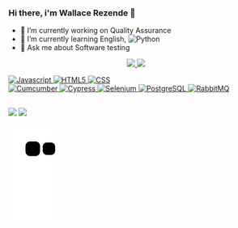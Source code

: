 ### Hi there, i'm Wallace Rezende 👋

- 🔭 I’m currently working on Quality Assurance
- 🌱 I’m currently learning English, ![Python](https://img.shields.io/badge/-Python-05122A?style=flat&logo=python)
- 💬 Ask me about Software testing

<div align="center">
  <a href="https://github.com/wallacemrezende">
  <img height="170em" src="https://github-readme-stats.vercel.app/api?username=wallacemrezende&show_icons=true&theme=dark&include_all_commits=true&count_private=true"/>
  <img height="170em" src="https://github-readme-stats.vercel.app/api/top-langs/?username=wallacemrezende&layout=compact&langs_count=7&theme=dark"/>
</div>
  
  
![Javascript](https://img.shields.io/badge/-Javascript-05122A?style=flat&logo=javascript)
![HTML5](https://img.shields.io/badge/-HTML-05122A?style=flat&logo=html5) 
![CSS](https://img.shields.io/badge/-CSS-05122A?style=flat&logo=css3)   
![Cumcumber](https://img.shields.io/badge/-Cumcumber-05122A?style=flat&logo=cucumber)
![Cypress](https://img.shields.io/badge/-Cypress-05122A?style=flat&logo=cypress)
![Selenium](https://img.shields.io/badge/-Selenium-05122A?style=flat&logo=selenium)
![PostgreSQL](https://img.shields.io/badge/-PostgreSQL-05122A?style=flat&logo=postgresql)
![RabbitMQ](https://img.shields.io/badge/-RabbitMQ-05122A?style=flat&logo=rabbitMQ)  

  
 ##
  
<div> 
<a href = "mailto:wallace_rezende@outlook.com"><img src="https://img.shields.io/badge/-Outlook-05122A?style=flat&logo=microsoftoutlook" target="_blank"></a>  <a href="https://www.linkedin.com/in/wallacemrezende/" target="_blank"><img src="https://img.shields.io/badge/-Linkedin-05122A?style=flat&logo=LinkedIn" target="_blank"></a> 
  </div>
  
 ![Snake animation](https://github.com/wallacemrezende/wallacemrezende/blob/output/github-contribution-grid-snake.svg)
 

